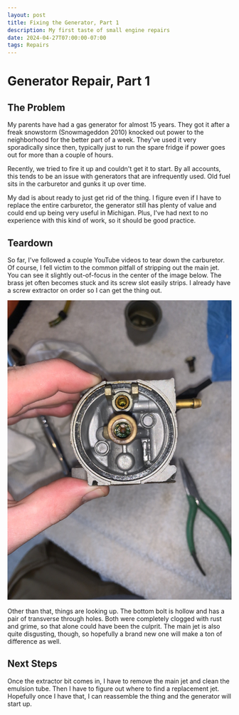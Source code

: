 ```yaml
---
layout: post
title: Fixing the Generator, Part 1
description: My first taste of small engine repairs
date: 2024-04-27T07:00:00-07:00
tags: Repairs
---
```

# Generator Repair, Part 1
## The Problem
My parents have had a gas generator for almost 15 years. They got it after a freak snowstorm (Snowmageddon 2010) knocked out power to the neighborhood for the better part of a week. They've used it very sporadically since then, typically just to run the spare fridge if power goes out for more than a couple of hours. 

Recently, we tried to fire it up and couldn't get it to start. By all accounts, this tends to be an issue with generators that are infrequently used. Old fuel sits in the carburetor and gunks it up over time. 

My dad is about ready to just get rid of the thing. I figure even if I have to replace the entire carburetor, the generator still has plenty of value and could end up being very useful in Michigan. Plus, I've had next to no experience with this kind of work, so it should be good practice.


## Teardown
So far, I've followed a couple YouTube videos to tear down the carburetor. Of course, I fell victim to the common pitfall of stripping out the main jet. You can see it slightly out-of-focus in the center of the image below. The brass jet often becomes stuck and its screw slot easily strips. I already have a screw extractor on order so I can get the thing out. 

![The main jet is coated in some green gunk](../docs/assets/images/generator/carb_body.jpg)

Other than that, things are looking up. The bottom bolt is hollow and has a pair of transverse through holes. Both were completely clogged with rust and grime, so that alone could have been the culprit. The main jet is also quite disgusting, though, so hopefully a brand new one will make a ton of difference as well.

## Next Steps
Once the extractor bit comes in, I have to remove the main jet and clean the emulsion tube. Then I have to figure out where to find a replacement jet. Hopefully once I have that, I can reassemble the thing and the generator will start up.